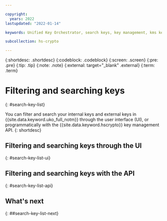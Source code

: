 ```yaml
---

copyright:
  years: 2022
lastupdated: "2022-01-14"

keywords: Unified Key Orchestrator, search keys, key management, kms keys

subcollection: hs-crypto

---
```


{:shortdesc: .shortdesc}
{:codeblock: .codeblock}
{:screen: .screen}
{:pre: .pre}
{:tip: .tip}
{:note: .note}
{:external: target="_blank" .external}
{:term: .term}


# Filtering and searching keys
{: #search-key-list}

You can filter and search your internal keys and external keys in {{site.data.keyword.uko_full_notm}} through the user interface (UI), or programmatically with the {{site.data.keyword.hscrypto}} key management API.
{: shortdesc}


## Filtering and searching keys through the UI
{: #search-key-list-ui}






## Filtering and searching keys with the API
{: #search-key-list-api}





## What's next
{: ##search-key-list-next}


  



